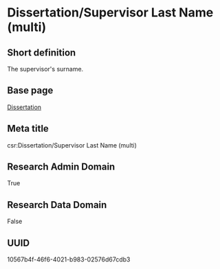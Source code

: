 # Dissertation/Supervisor Last Name (multi)
## Short definition
The supervisor's surname.
## Base page
[Dissertation](https://github.com/EuroCRIS/CASRAI-Dictionairies/blob/main/Objects/Dissertation.md)
## Meta title
csr:Dissertation/Supervisor Last Name (multi)
## Research Admin Domain
True
## Research Data Domain
False
## UUID
10567b4f-46f6-4021-b983-02576d67cdb3
